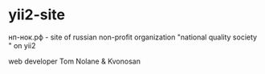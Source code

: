 # yii2-site
нп-нок.рф - site of russian non-profit organization "national quality society " on yii2

web developer Tom Nolane & Kvonosan